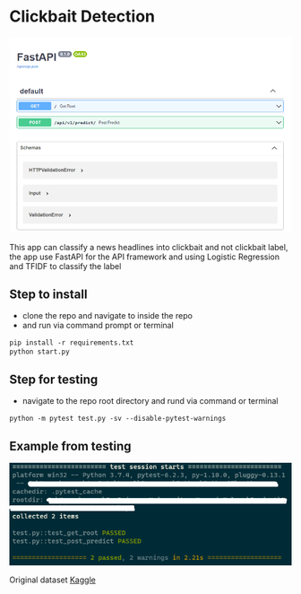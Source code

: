 # Clickbait Detection

![original-repo](./images/home.png)

This app can classify a news headlines into clickbait and not clickbait label, the app use FastAPI for the API framework and using Logistic Regression and TFIDF to classify the label

## Step to install

- clone the repo and navigate to inside the repo
- and run via command prompt or terminal
```console
pip install -r requirements.txt
python start.py
```

## Step for testing
- navigate to the repo root directory and rund via command or terminal
```console
python -m pytest test.py -sv --disable-pytest-warnings
```

## Example from testing
![original-repo](./images/test.png)

Original dataset [Kaggle](https://www.kaggle.com/bantalmetal/judul-artikel-online-dengan-label-clickbait)
